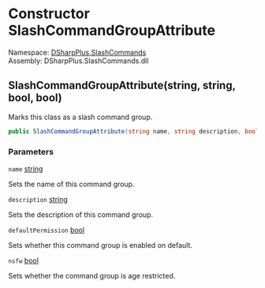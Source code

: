 # Constructor SlashCommandGroupAttribute

Namespace: [DSharpPlus.SlashCommands](DSharpPlus.SlashCommands.md)  
Assembly: DSharpPlus.SlashCommands.dll

## <a id="DSharpPlus_SlashCommands_SlashCommandGroupAttribute__ctor_System_String_System_String_System_Boolean_System_Boolean_"></a>SlashCommandGroupAttribute\(string, string, bool, bool\)

Marks this class as a slash command group.

```csharp
public SlashCommandGroupAttribute(string name, string description, bool defaultPermission = true, bool nsfw = false)
```

### Parameters

`name` [string](https://learn.microsoft.com/dotnet/api/system.string)

Sets the name of this command group.

`description` [string](https://learn.microsoft.com/dotnet/api/system.string)

Sets the description of this command group.

`defaultPermission` [bool](https://learn.microsoft.com/dotnet/api/system.boolean)

Sets whether this command group is enabled on default.

`nsfw` [bool](https://learn.microsoft.com/dotnet/api/system.boolean)

Sets whether the command group is age restricted.

